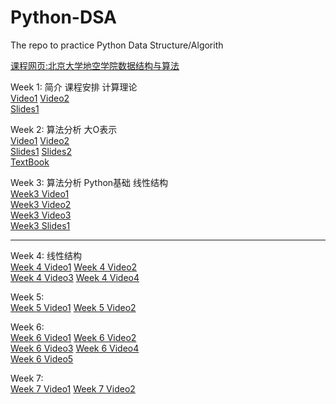 # Python-DSA
The repo to practice Python Data Structure/Algorith  

[课程网页:北京大学地空学院数据结构与算法](http://gis4g.pku.edu.cn/course/pythonds/)  

Week 1: 简介 课程安排  计算理论  
[Video1](https://www.bilibili.com/video/BV1S741177C9?p=1)    [Video2](https://www.bilibili.com/video/BV1V7411M7YV)  
[Slides1](/Slides/week1/sessdsa2020-00.pdf)  

Week 2: 算法分析 大O表示  
[Video1](https://www.bilibili.com/video/BV1eE411n7q2)    [Video2](https://www.bilibili.com/video/BV1eE411n79a?p=3)  
[Slides1](/Slides/week2/sessdsa2020-02.pdf)    [Slides2](/Slides/week2/sessdsa2020-04.pdf)  
[TextBook](https://runestone.academy/runestone/books/published/pythonds/AlgorithmAnalysis/toctree.html)  

Week 3:  算法分析 Python基础  线性结构  
[Week3 Video1](https://www.bilibili.com/video/BV17E411478j)    
[Week3 Video2](https://www.bilibili.com/video/BV1wE411g7F3)    
[Week3 Video3](https://www.bilibili.com/video/BV13E411g7VL)    
[Week3 Slides1](/Slides/week3/sessdsa2020-05.pdf)  

---

Week 4: 线性结构  
[Week 4 Video1](https://www.bilibili.com/video/BV1QE411N7c5)    [Week 4 Video2](https://www.bilibili.com/video/BV1NE411j7gj)    
[Week 4 Video3](https://www.bilibili.com/video/BV1iE411G7Qp)    [Week 4 Video4](https://www.bilibili.com/video/BV1zE411G7hx)  

Week 5:   
[Week 5 Video1](https://www.bilibili.com/video/BV127411d7jR)    [Week 5 Video2](https://www.bilibili.com/video/BV1GE411N7f1)  

Week 6:   
[Week 6 Video1](https://www.bilibili.com/video/BV1S7411y7Zd)    [Week 6 Video2](https://www.bilibili.com/video/BV1w741117w4)    
[Week 6 Video3](https://www.bilibili.com/video/BV1xV411f7gK)    [Week 6 Video4](https://www.bilibili.com/video/BV1ie411x7pP)    
[Week 6 Video5](https://www.bilibili.com/video/BV1n54y1d7Gi)  

Week 7:   
[Week 7 Video1](https://www.bilibili.com/video/BV1MC4y1s7mm)    [Week 7 Video2](https://www.bilibili.com/video/BV1pK4y1r7r2)     